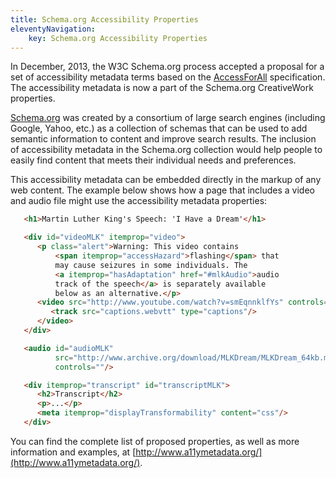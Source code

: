 ```yaml
---
title: Schema.org Accessibility Properties
eleventyNavigation:
    key: Schema.org Accessibility Properties
---
```

In December, 2013, the W3C Schema.org process accepted a proposal for a set of accessibility metadata terms based on
the [AccessForAll](AccessForAll.html) specification. The accessibility metadata is now a part of the Schema.org
CreativeWork properties.

[Schema.org](http://schema.org) was created by a consortium of large search engines (including Google, Yahoo, etc.) as
a collection of schemas that can be used to add semantic information to content and improve search results. The
inclusion of accessibility metadata in the Schema.org collection would help people to easily find content that meets
their individual needs and preferences.

This accessibility  metadata can be embedded directly in the markup of any web content. The example below shows how a
page that includes a video and audio file might use the accessibility metadata properties:

```html
   <h1>Martin Luther King's Speech: 'I Have a Dream'</h1>

   <div id="videoMLK" itemprop="video">
      <p class="alert">Warning: This video contains
          <span itemprop="accessHazard">flashing</span> that
          may cause seizures in some individuals. The
          <a itemprop="hasAdaptation" href="#mlkAudio">audio
          track of the speech</a> is separately available
          below as an alternative.</p>
      <video src="http://www.youtube.com/watch?v=smEqnnklfYs" controls="">
         <track src="captions.webvtt" type="captions"/>
      </video>
   </div>

   <audio id="audioMLK"
          src="http://www.archive.org/download/MLKDream/MLKDream_64kb.mp3"
          controls=""/>

   <div itemprop="transcript" id="transcriptMLK">
      <h2>Transcript</h2>
      <p>...</p>
      <meta itemprop="displayTransformability" content="css"/>
   </div>
```

You can find the complete list of proposed properties, as well as more information and examples, at [http://www.a11ymetadata.org/](http://www.a11ymetadata.org/).
